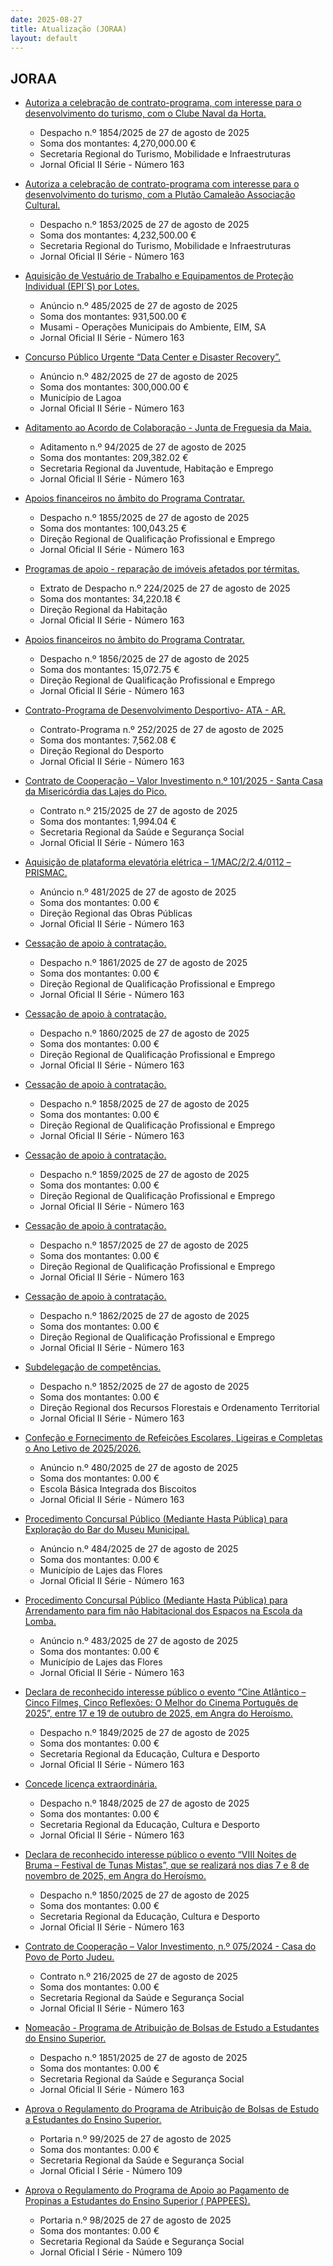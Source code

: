 ```yaml
---
date: 2025-08-27
title: Atualização (JORAA)
layout: default
---
```

## JORAA

* [Autoriza a celebração de contrato-programa, com interesse para o desenvolvimento do turismo, com o Clube Naval da Horta.](https://jo.azores.gov.pt/#/ato/a41b2e20-d457-417f-babe-0bd8dc13c29a)
  * Despacho n.º 1854/2025 de 27 de agosto de 2025
  * Soma dos montantes: 4,270,000.00 €
  * Secretaria Regional do Turismo, Mobilidade e Infraestruturas
  * Jornal Oficial II Série - Número 163

* [Autoriza a celebração de contrato-programa com interesse para o desenvolvimento do turismo, com a Plutão Camaleão Associação Cultural.](https://jo.azores.gov.pt/#/ato/39e31016-86fe-4db5-a926-467aa3317816)
  * Despacho n.º 1853/2025 de 27 de agosto de 2025
  * Soma dos montantes: 4,232,500.00 €
  * Secretaria Regional do Turismo, Mobilidade e Infraestruturas
  * Jornal Oficial II Série - Número 163

* [Aquisição de Vestuário de Trabalho e Equipamentos de Proteção Individual (EPI´S) por Lotes.](https://jo.azores.gov.pt/#/ato/105b16f7-88fe-4cb3-ac01-f17aa29c3fbf)
  * Anúncio n.º 485/2025 de 27 de agosto de 2025
  * Soma dos montantes: 931,500.00 €
  * Musami - Operações Municipais do Ambiente, EIM, SA
  * Jornal Oficial II Série - Número 163

* [Concurso Público Urgente “Data Center e Disaster Recovery”.](https://jo.azores.gov.pt/#/ato/150a0628-40a3-4b6a-9e07-476bd9cf5328)
  * Anúncio n.º 482/2025 de 27 de agosto de 2025
  * Soma dos montantes: 300,000.00 €
  * Município de Lagoa
  * Jornal Oficial II Série - Número 163

* [Aditamento ao Acordo de Colaboração - Junta de Freguesia da Maia.](https://jo.azores.gov.pt/#/ato/3b40003e-016e-4bda-a901-afd0baf84dcd)
  * Aditamento n.º 94/2025 de 27 de agosto de 2025
  * Soma dos montantes: 209,382.02 €
  * Secretaria Regional da Juventude, Habitação e Emprego
  * Jornal Oficial II Série - Número 163

* [Apoios financeiros no âmbito do Programa Contratar.](https://jo.azores.gov.pt/#/ato/78eb84f5-c5ba-4292-837f-c52c21bee026)
  * Despacho n.º 1855/2025 de 27 de agosto de 2025
  * Soma dos montantes: 100,043.25 €
  * Direção Regional de Qualificação Profissional e Emprego
  * Jornal Oficial II Série - Número 163

* [Programas de apoio - reparação de imóveis afetados por térmitas.](https://jo.azores.gov.pt/#/ato/70122f84-8b3a-43e7-8c57-e486a82b5d9c)
  * Extrato de Despacho n.º 224/2025 de 27 de agosto de 2025
  * Soma dos montantes: 34,220.18 €
  * Direção Regional da Habitação
  * Jornal Oficial II Série - Número 163

* [Apoios financeiros no âmbito do Programa Contratar.](https://jo.azores.gov.pt/#/ato/c4f998d1-a680-4c67-938b-fc6e90ad589f)
  * Despacho n.º 1856/2025 de 27 de agosto de 2025
  * Soma dos montantes: 15,072.75 €
  * Direção Regional de Qualificação Profissional e Emprego
  * Jornal Oficial II Série - Número 163

* [Contrato-Programa de Desenvolvimento Desportivo- ATA - AR.](https://jo.azores.gov.pt/#/ato/ef2996b1-58bd-4a4b-9637-d7728a27f2f9)
  * Contrato-Programa n.º 252/2025 de 27 de agosto de 2025
  * Soma dos montantes: 7,562.08 €
  * Direção Regional do Desporto
  * Jornal Oficial II Série - Número 163

* [Contrato de Cooperação – Valor Investimento n.º 101/2025 - Santa Casa da Misericórdia das Lajes do Pico.](https://jo.azores.gov.pt/#/ato/e1748262-e62b-4df0-b680-531461e2213f)
  * Contrato n.º 215/2025 de 27 de agosto de 2025
  * Soma dos montantes: 1,994.04 €
  * Secretaria Regional da Saúde e Segurança Social
  * Jornal Oficial II Série - Número 163

* [Aquisição de plataforma elevatória elétrica – 1/MAC/2/2.4/0112 – PRISMAC.](https://jo.azores.gov.pt/#/ato/4fdb743c-a153-4814-ae18-b2c771b5f971)
  * Anúncio n.º 481/2025 de 27 de agosto de 2025
  * Soma dos montantes: 0.00 €
  * Direção Regional das Obras Públicas
  * Jornal Oficial II Série - Número 163

* [Cessação de apoio à contratação.](https://jo.azores.gov.pt/#/ato/e3864a91-2955-497b-bd10-3cf9137a85ce)
  * Despacho n.º 1861/2025 de 27 de agosto de 2025
  * Soma dos montantes: 0.00 €
  * Direção Regional de Qualificação Profissional e Emprego
  * Jornal Oficial II Série - Número 163

* [Cessação de apoio à contratação.](https://jo.azores.gov.pt/#/ato/e2bb9ee8-0dc8-428c-a4ae-2e7aad4f023d)
  * Despacho n.º 1860/2025 de 27 de agosto de 2025
  * Soma dos montantes: 0.00 €
  * Direção Regional de Qualificação Profissional e Emprego
  * Jornal Oficial II Série - Número 163

* [Cessação de apoio à contratação.](https://jo.azores.gov.pt/#/ato/36e62967-ba0d-4545-a1b7-2485fff14d01)
  * Despacho n.º 1858/2025 de 27 de agosto de 2025
  * Soma dos montantes: 0.00 €
  * Direção Regional de Qualificação Profissional e Emprego
  * Jornal Oficial II Série - Número 163

* [Cessação de apoio à contratação.](https://jo.azores.gov.pt/#/ato/a5083832-3c5d-4861-823f-e50c71090211)
  * Despacho n.º 1859/2025 de 27 de agosto de 2025
  * Soma dos montantes: 0.00 €
  * Direção Regional de Qualificação Profissional e Emprego
  * Jornal Oficial II Série - Número 163

* [Cessação de apoio à contratação.](https://jo.azores.gov.pt/#/ato/104e2c8e-bfea-46f1-bbc3-8f1bcc82213f)
  * Despacho n.º 1857/2025 de 27 de agosto de 2025
  * Soma dos montantes: 0.00 €
  * Direção Regional de Qualificação Profissional e Emprego
  * Jornal Oficial II Série - Número 163

* [Cessação de apoio à contratação.](https://jo.azores.gov.pt/#/ato/f183adfc-f254-4fa0-a6c5-7ac7704882b1)
  * Despacho n.º 1862/2025 de 27 de agosto de 2025
  * Soma dos montantes: 0.00 €
  * Direção Regional de Qualificação Profissional e Emprego
  * Jornal Oficial II Série - Número 163

* [Subdelegação de competências.](https://jo.azores.gov.pt/#/ato/cacd185d-2976-4aba-99e9-7a9e0a764ffb)
  * Despacho n.º 1852/2025 de 27 de agosto de 2025
  * Soma dos montantes: 0.00 €
  * Direção Regional dos Recursos Florestais e Ordenamento Territorial
  * Jornal Oficial II Série - Número 163

* [Confeção e Fornecimento de Refeições Escolares, Ligeiras e Completas o Ano Letivo de 2025/2026.](https://jo.azores.gov.pt/#/ato/88c3bd26-2d70-4d52-887e-b40203637f5b)
  * Anúncio n.º 480/2025 de 27 de agosto de 2025
  * Soma dos montantes: 0.00 €
  * Escola Básica Integrada dos Biscoitos
  * Jornal Oficial II Série - Número 163

* [Procedimento Concursal Público (Mediante Hasta Pública) para Exploração do Bar do Museu Municipal.](https://jo.azores.gov.pt/#/ato/f0b25990-ba50-4a04-b156-b8d452c69f3a)
  * Anúncio n.º 484/2025 de 27 de agosto de 2025
  * Soma dos montantes: 0.00 €
  * Município de Lajes das Flores
  * Jornal Oficial II Série - Número 163

* [Procedimento Concursal Público (Mediante Hasta Pública) para Arrendamento para fim não Habitacional dos Espaços na Escola da Lomba.](https://jo.azores.gov.pt/#/ato/39401e02-38dc-4f01-a5c3-a9478a0852ef)
  * Anúncio n.º 483/2025 de 27 de agosto de 2025
  * Soma dos montantes: 0.00 €
  * Município de Lajes das Flores
  * Jornal Oficial II Série - Número 163

* [Declara de reconhecido interesse público o evento “Cine Atlântico – Cinco Filmes, Cinco Reflexões: O Melhor do Cinema Português de 2025”, entre 17 e 19 de outubro de 2025, em Angra do Heroísmo.](https://jo.azores.gov.pt/#/ato/bddcb2c5-c3fb-4e2e-98ab-2f6a9455a304)
  * Despacho n.º 1849/2025 de 27 de agosto de 2025
  * Soma dos montantes: 0.00 €
  * Secretaria Regional da Educação, Cultura e Desporto
  * Jornal Oficial II Série - Número 163

* [Concede licença extraordinária.](https://jo.azores.gov.pt/#/ato/bf9c3252-a7a1-47e8-a1df-691fb1b34bf5)
  * Despacho n.º 1848/2025 de 27 de agosto de 2025
  * Soma dos montantes: 0.00 €
  * Secretaria Regional da Educação, Cultura e Desporto
  * Jornal Oficial II Série - Número 163

* [Declara de reconhecido interesse público o evento “VIII Noites de Bruma – Festival de Tunas Mistas”, que se realizará nos dias 7 e 8 de novembro de 2025, em Angra do Heroísmo.](https://jo.azores.gov.pt/#/ato/54539bf1-4286-4480-b859-8c2c8ced37fa)
  * Despacho n.º 1850/2025 de 27 de agosto de 2025
  * Soma dos montantes: 0.00 €
  * Secretaria Regional da Educação, Cultura e Desporto
  * Jornal Oficial II Série - Número 163

* [Contrato de Cooperação – Valor Investimento, n.º 075/2024 - Casa do Povo de Porto Judeu.](https://jo.azores.gov.pt/#/ato/00b90167-27c8-4030-9910-d5c53c991bcb)
  * Contrato n.º 216/2025 de 27 de agosto de 2025
  * Soma dos montantes: 0.00 €
  * Secretaria Regional da Saúde e Segurança Social
  * Jornal Oficial II Série - Número 163

* [Nomeação - Programa de Atribuição de Bolsas de Estudo a Estudantes do Ensino Superior.](https://jo.azores.gov.pt/#/ato/1ecb28c1-4ee6-4b06-9644-97bccfdda0cc)
  * Despacho n.º 1851/2025 de 27 de agosto de 2025
  * Soma dos montantes: 0.00 €
  * Secretaria Regional da Saúde e Segurança Social
  * Jornal Oficial II Série - Número 163

* [Aprova o Regulamento do Programa de Atribuição de Bolsas de Estudo a Estudantes do Ensino Superior.](https://jo.azores.gov.pt/#/ato/931eede4-c4bb-4baf-a3ec-60206982be16)
  * Portaria n.º 99/2025 de 27 de agosto de 2025
  * Soma dos montantes: 0.00 €
  * Secretaria Regional da Saúde e Segurança Social
  * Jornal Oficial I Série - Número 109

* [Aprova o Regulamento do Programa de Apoio ao Pagamento de Propinas a Estudantes do Ensino Superior ( PAPPEES).](https://jo.azores.gov.pt/#/ato/ba992e25-1b88-4e59-a112-8074a6ad4e35)
  * Portaria n.º 98/2025 de 27 de agosto de 2025
  * Soma dos montantes: 0.00 €
  * Secretaria Regional da Saúde e Segurança Social
  * Jornal Oficial I Série - Número 109

